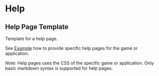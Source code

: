 # Help

## Help Page Template

Template for a help page.

See [Example](/view?page=example) how to provide specific help pages for the game or application.

*Note*: Help pages uses the CSS of the specific game or application. Only basic markdown syntax is supported for help pages.